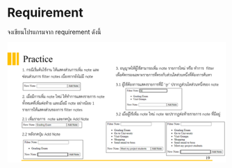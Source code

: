 # Requirement

จงเขียนโปรแกรมจาก requirement ดังนี้

![Requirement](../note-list/public/Requirement2.png)
